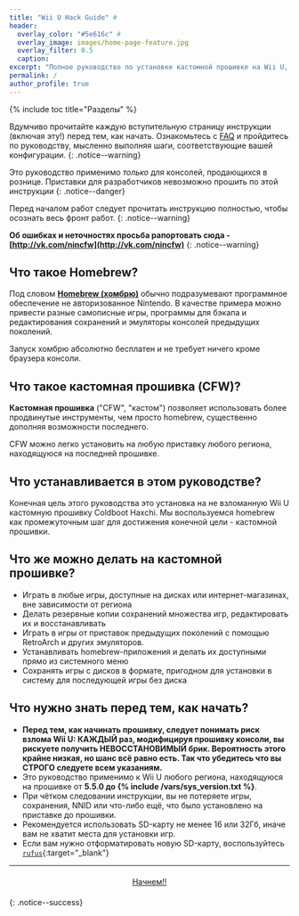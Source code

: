 ```yaml
---
title: "Wii U Hack Guide" #
header:
  overlay_color: "#5e616c" #
  overlay_image: images/home-page-feature.jpg
  overlay_filter: 0.5
  caption:
excerpt: "Полное руководство по установке кастомной прошивке на Wii U, от начала до Coldboot Haxchi<br />**Последнее изменение:** 13 декабря"
permalink: /
author_profile: true
---
```


{% include toc title="Разделы" %}

Вдумчиво прочитайте каждую вступительную страницу инструкции (включая эту!) перед тем, как начать. Ознакомьтесь с [FAQ](faq) и пройдитесь по руководству, мысленно выполняя шаги, соответствующие вашей конфигурации. 
{: .notice--warning}

Это руководство применимо _только_ для консолей, продающихся в рознице. Приставки для разработчиков невозможно прошить по этой инструкции
{: .notice--danger}

Перед началом работ следует прочитать инструкцию полностью, чтобы осознать весь фронт работ.
{: .notice--warning}

**Об ошибках и неточностях просьба рапортовать сюда - [http://vk.com/nincfw](http://vk.com/nincfw)**
{: .notice--warning}

## Что такое Homebrew? 

Под словом [**Homebrew (хомбрю)**](https://ru.wikipedia.org/wiki/Homebrew_(%D0%BA%D0%BE%D0%BC%D0%BF%D1%8C%D1%8E%D1%82%D0%B5%D1%80%D0%BD%D1%8B%D0%B5_%D0%B8%D0%B3%D1%80%D1%8B)) обычно подразумевают программное обеспечение не авторизованное Nintendo. В качестве примера можно привести разные самописные игры, программы для бэкапа и редактирования сохранений и эмуляторы консолей предыдущих поколений.

Запуск хомбрю абсолютно бесплатен и не требует ничего кроме браузера консоли.

## Что такое кастомная прошивка (CFW)?

**Кастомная прошивка** ("CFW", "кастом") позволяет использовать более продвинутые инструменты, чем просто homebrew, существенно дополняя возможности последнего.

CFW можно легко установить на любую приставку любого региона, находящуюся на последней прошивке.

## Что устанавливается в этом руководстве?

Конечная цель этого руководства это установка на не взломанную Wii U кастомную прошивку Coldboot Haxchi. Мы воспользуемся homebrew как промежуточным шаг для достижения конечной цели - кастомной прошивки.

## Что же можно делать на кастомной прошивке?

+ Играть в любые игры, доступные на дисках или интернет-магазинах, вне зависимости от региона
+ Делать резервные копии сохранений множества игр, редактировать их и восстанавливать
+ Играть в игры от приставок предыдущих поколений с помощью RetroArch и других эмуляторов.
+ Устанавливать homebrew-приложения и делать их доступными прямо из системного меню
+ Сохранять игры с дисков в формате, пригодном для установки в систему для последующей игры без диска

## Что нужно знать перед тем, как начать?

+ **Перед тем, как начинать прошивку, следует понимать риск взлома Wii U: КАЖДЫЙ раз, модифицируя прошивку консоли, вы рискуете получить НЕВОССТАНОВИМЫЙ брик. Вероятность этого крайне низкая, но шанс всё равно есть. Так что убедитесь что вы СТРОГО следуете всем указаниям.**
+ Это руководство применимо к Wii U любого региона, находящуюся на прошивке от **5.5.0 до {% include /vars/sys_version.txt %}**.
+ При чётком следовании инструкции, вы не потеряете игры, сохранения, NNID или что-либо ещё, что было установлено на приставке до прошивки.
+ Рекомендуется использовать SD-карту не менее 16 или 32Гб, иначе вам не хватит места для установки игр.
+ Если вам нужно отформатировать новую SD-карту, воспользуйтесь [`rufus`](https://customfw.xyz/format_sd){:target="_blank"}

___

<center><a href="get-started" style="margin:20px auto; text-align:center; display:block; width:200px;" class="btn btn--short">Начнем!!</a></center>
{: .notice--success}
